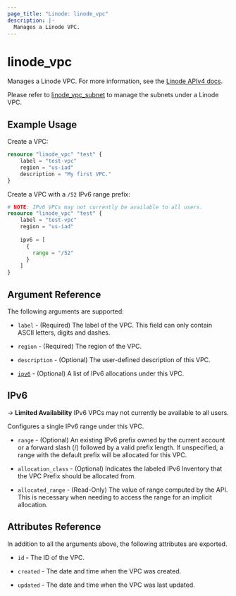 ```yaml
---
page_title: "Linode: linode_vpc"
description: |-
  Manages a Linode VPC.
---
```


# linode\_vpc

Manages a Linode VPC.
For more information, see the [Linode APIv4 docs](https://techdocs.akamai.com/linode-api/reference/post-vpc).

Please refer to [linode_vpc_subnet](vpc_subnet.html.markdown) to manage the subnets under a Linode VPC.

## Example Usage

Create a VPC:

```terraform
resource "linode_vpc" "test" {
    label = "test-vpc"
    region = "us-iad"
    description = "My first VPC."
}
```

Create a VPC with a `/52` IPv6 range prefix:

```terraform
# NOTE: IPv6 VPCs may not currently be available to all users.
resource "linode_vpc" "test" {
    label = "test-vpc"
    region = "us-iad"
    
    ipv6 = [
      {
        range = "/52"
      }
    ]
}
```

## Argument Reference

The following arguments are supported:

* `label` - (Required) The label of the VPC. This field can only contain ASCII letters, digits and dashes.

* `region` - (Required) The region of the VPC.

* `description` - (Optional) The user-defined description of this VPC.

* [`ipv6`](#ipv6) - (Optional) A list of IPv6 allocations under this VPC.

## IPv6

-> **Limited Availability** IPv6 VPCs may not currently be available to all users.

Configures a single IPv6 range under this VPC.

* `range` - (Optional) An existing IPv6 prefix owned by the current account or a forward slash (/) followed by a valid prefix length. If unspecified, a range with the default prefix will be allocated for this VPC.

* `allocation_class` - (Optional) Indicates the labeled IPv6 Inventory that the VPC Prefix should be allocated from.

* `allocated_range` - (Read-Only) The value of range computed by the API. This is necessary when needing to access the range for an implicit allocation.

## Attributes Reference

In addition to all the arguments above, the following attributes are exported.

* `id` - The ID of the VPC.

* `created` - The date and time when the VPC was created.

* `updated` - The date and time when the VPC was last updated.
